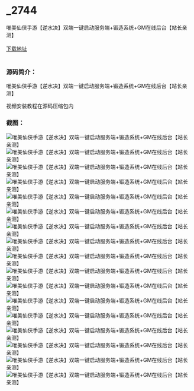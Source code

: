 # _2744
唯美仙侠手游【逆水决】双端一键启动服务端+锻造系统+GM在线后台【站长亲测】
<br/></br>
[下载地址](https://www.uuid2.com/2744.html "下载地址")
<br/></br>
<h3>源码简介：</h3>
<p>唯美仙侠手游【逆水决】双端一键启动服务端+锻造系统+GM在线后台【站长亲测】<p>
<p>视频安装教程在源码压缩包内<p>
<h3>截图：</h3>
<img src="https://www.uuid2.com/wp-content/uploads/img/202110/8e6dcfc781.png" alt="唯美仙侠手游【逆水决】双端一键启动服务端+锻造系统+GM在线后台【站长亲测】"><img src="https://www.uuid2.com/wp-content/uploads/img/202110/e85f6fa267.png" alt="唯美仙侠手游【逆水决】双端一键启动服务端+锻造系统+GM在线后台【站长亲测】"><img src="https://www.uuid2.com/wp-content/uploads/img/202110/0b3e607253.png" alt="唯美仙侠手游【逆水决】双端一键启动服务端+锻造系统+GM在线后台【站长亲测】"><img src="https://www.uuid2.com/wp-content/uploads/img/202110/b63308d884.png" alt="唯美仙侠手游【逆水决】双端一键启动服务端+锻造系统+GM在线后台【站长亲测】"><img src="https://www.uuid2.com/wp-content/uploads/img/202110/9b26983423.png" alt="唯美仙侠手游【逆水决】双端一键启动服务端+锻造系统+GM在线后台【站长亲测】"><img src="https://www.uuid2.com/wp-content/uploads/img/202110/4a80b28723.png" alt="唯美仙侠手游【逆水决】双端一键启动服务端+锻造系统+GM在线后台【站长亲测】"><img src="https://www.uuid2.com/wp-content/uploads/img/202110/3fd0f27860.png" alt="唯美仙侠手游【逆水决】双端一键启动服务端+锻造系统+GM在线后台【站长亲测】"><img src="https://www.uuid2.com/wp-content/uploads/img/202110/de7982b326.png" alt="唯美仙侠手游【逆水决】双端一键启动服务端+锻造系统+GM在线后台【站长亲测】"><img src="https://www.uuid2.com/wp-content/uploads/img/202110/a98a4dc272.png" alt="唯美仙侠手游【逆水决】双端一键启动服务端+锻造系统+GM在线后台【站长亲测】"><img src="https://www.uuid2.com/wp-content/uploads/img/202110/04e5f72546.png" alt="唯美仙侠手游【逆水决】双端一键启动服务端+锻造系统+GM在线后台【站长亲测】"><img src="https://www.uuid2.com/wp-content/uploads/img/202110/8f5df18668.png" alt="唯美仙侠手游【逆水决】双端一键启动服务端+锻造系统+GM在线后台【站长亲测】"><img src="https://www.uuid2.com/wp-content/uploads/img/202110/57f4d56529.png" alt="唯美仙侠手游【逆水决】双端一键启动服务端+锻造系统+GM在线后台【站长亲测】"><img src="https://www.uuid2.com/wp-content/uploads/img/202110/a02a75b563.png" alt="唯美仙侠手游【逆水决】双端一键启动服务端+锻造系统+GM在线后台【站长亲测】"><img src="https://www.uuid2.com/wp-content/uploads/img/202110/48adcae197.png" alt="唯美仙侠手游【逆水决】双端一键启动服务端+锻造系统+GM在线后台【站长亲测】"><img src="https://www.uuid2.com/wp-content/uploads/img/202110/fc5c3cb370.png" alt="唯美仙侠手游【逆水决】双端一键启动服务端+锻造系统+GM在线后台【站长亲测】"><img src="https://www.uuid2.com/wp-content/uploads/img/202110/ddfe2e5134.png" alt="唯美仙侠手游【逆水决】双端一键启动服务端+锻造系统+GM在线后台【站长亲测】"><img src="https://www.uuid2.com/wp-content/uploads/img/202110/2a9f790922.png" alt="唯美仙侠手游【逆水决】双端一键启动服务端+锻造系统+GM在线后台【站长亲测】">
